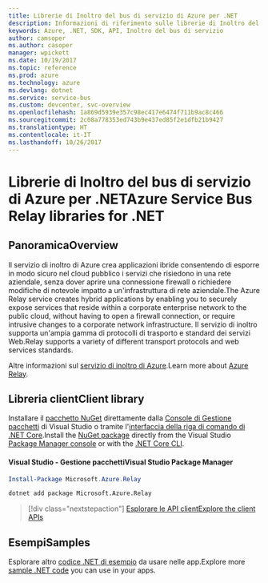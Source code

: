 ```yaml
---
title: Librerie di Inoltro del bus di servizio di Azure per .NET
description: Informazioni di riferimento sulle librerie di Inoltro del bus di servizio di Azure per .NET
keywords: Azure, .NET, SDK, API, Inoltro del bus di servizio
author: camsoper
ms.author: casoper
manager: wpickett
ms.date: 10/19/2017
ms.topic: reference
ms.prod: azure
ms.technology: azure
ms.devlang: dotnet
ms.service: service-bus
ms.custom: devcenter, svc-overview
ms.openlocfilehash: 1a869d5939e357c98ec417e6474f711b9ac8c466
ms.sourcegitcommit: 2c08a778353ed743b9e437ed85f2e1dfb21b9427
ms.translationtype: HT
ms.contentlocale: it-IT
ms.lasthandoff: 10/26/2017
---
```

# <a name="azure-service-bus-relay-libraries-for-net"></a><span data-ttu-id="bb906-104">Librerie di Inoltro del bus di servizio di Azure per .NET</span><span class="sxs-lookup"><span data-stu-id="bb906-104">Azure Service Bus Relay libraries for .NET</span></span>

## <a name="overview"></a><span data-ttu-id="bb906-105">Panoramica</span><span class="sxs-lookup"><span data-stu-id="bb906-105">Overview</span></span>

<span data-ttu-id="bb906-106">Il servizio di inoltro di Azure crea applicazioni ibride consentendo di esporre in modo sicuro nel cloud pubblico i servizi che risiedono in una rete aziendale, senza dover aprire una connessione firewall o richiedere modifiche di notevole impatto a un'infrastruttura di rete aziendale.</span><span class="sxs-lookup"><span data-stu-id="bb906-106">The Azure Relay service creates hybrid applications by enabling you to securely expose services that reside within a corporate enterprise network to the public cloud, without having to open a firewall connection, or require intrusive changes to a corporate network infrastructure.</span></span> <span data-ttu-id="bb906-107">Il servizio di inoltro supporta un'ampia gamma di protocolli di trasporto e standard dei servizi Web.</span><span class="sxs-lookup"><span data-stu-id="bb906-107">Relay supports a variety of different transport protocols and web services standards.</span></span>
          
<span data-ttu-id="bb906-108">Altre informazioni sul [servizio di inoltro di Azure](/azure/service-bus-relay/relay-what-is-it).</span><span class="sxs-lookup"><span data-stu-id="bb906-108">Learn more about [Azure Relay](/azure/service-bus-relay/relay-what-is-it).</span></span>

## <a name="client-library"></a><span data-ttu-id="bb906-109">Libreria client</span><span class="sxs-lookup"><span data-stu-id="bb906-109">Client library</span></span>

<span data-ttu-id="bb906-110">Installare il [pacchetto NuGet](https://www.nuget.org/packages/Microsoft.Azure.Relay) direttamente dalla [Console di Gestione pacchetti][PackageManager] di Visual Studio o tramite l'[interfaccia della riga di comando di .NET Core][DotNetCLI].</span><span class="sxs-lookup"><span data-stu-id="bb906-110">Install the [NuGet package](https://www.nuget.org/packages/Microsoft.Azure.Relay) directly from the Visual Studio [Package Manager console][PackageManager] or with the [.NET Core CLI][DotNetCLI].</span></span>

#### <a name="visual-studio-package-manager"></a><span data-ttu-id="bb906-111">Visual Studio - Gestione pacchetti</span><span class="sxs-lookup"><span data-stu-id="bb906-111">Visual Studio Package Manager</span></span>

```powershell
Install-Package Microsoft.Azure.Relay
```

```bash
dotnet add package Microsoft.Azure.Relay
```

> [!div class="nextstepaction"]
> [<span data-ttu-id="bb906-112">Esplorare le API client</span><span class="sxs-lookup"><span data-stu-id="bb906-112">Explore the client APIs</span></span>](/dotnet/api/overview/azure/relay/client)

## <a name="samples"></a><span data-ttu-id="bb906-113">Esempi</span><span class="sxs-lookup"><span data-stu-id="bb906-113">Samples</span></span>

<span data-ttu-id="bb906-114">Esplorare altro [codice .NET di esempio](https://azure.microsoft.com/resources/samples/?platform=dotnet) da usare nelle app.</span><span class="sxs-lookup"><span data-stu-id="bb906-114">Explore more [sample .NET code](https://azure.microsoft.com/resources/samples/?platform=dotnet) you can use in your apps.</span></span>

[PackageManager]: https://docs.microsoft.com/nuget/tools/package-manager-console
[DotNetCLI]: https://docs.microsoft.com/dotnet/core/tools/dotnet-add-package